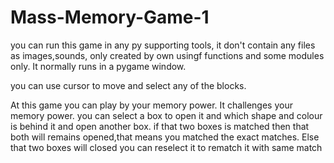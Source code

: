 # Mass-Memory-Game-1
you can run this game in any py supporting tools,
it don't contain any files as images,sounds,
only created by own usingf functions and some modules only.
It normally runs in a pygame window.

you can use cursor to move and select any of the blocks.

At this game you can play by your memory power.
It challenges your memory power.
you can select a box to open it and which shape and colour is behind it and open another box.
if that two boxes is matched then that both will remains opened,that means you matched the exact matches.
Else that two boxes will closed you can reselect it to rematch it with same match
